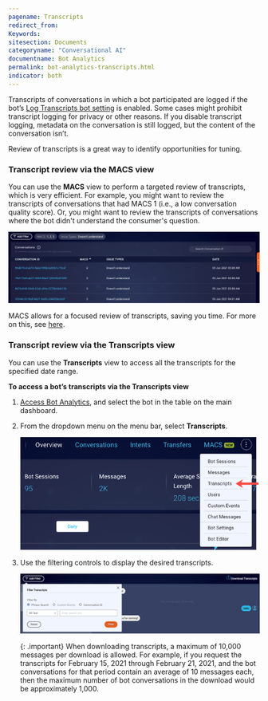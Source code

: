 ```yaml
---
pagename: Transcripts
redirect_from:
Keywords:
sitesection: Documents
categoryname: "Conversational AI"
documentname: Bot Analytics
permalink: bot-analytics-transcripts.html
indicator: both
---
```


Transcripts of conversations in which a bot participated are logged if the bot’s [Log Transcripts bot setting](conversation-builder-bots-bot-basics.html#configure-bot-settings) is enabled. Some cases might prohibit transcript logging for privacy or other reasons. If you disable transcript logging, metadata on the conversation is still logged, but the content of the conversation isn’t.

Review of transcripts is a great way to identify opportunities for tuning.

### Transcript review via the MACS view

You can use the **MACS** view to perform a targeted review of transcripts, which is very efficient. For example, you might want to review the transcripts of conversations that had MACS 1 (i.e., a low conversation quality score). Or, you might want to review the transcripts of conversations where the bot didn't understand the consumer's question. 

<img style="width:800px" src="img/ConvoBuilder/ba_transcripts_macs.png">

MACS allows for a focused review of transcripts, saving you time. For more on this, see [here](bot-analytics-macs.html).

### Transcript review via the Transcripts view
You can use the **Transcripts** view to access all the transcripts for the specified date range.

**To access a bot’s transcripts via the Transcripts view**

1. [Access Bot Analytics](bot-analytics-overview.html#access-bot-analytics), and select the bot in the table on the main dashboard.
2. From the dropdown menu on the menu bar, select **Transcripts**.

    <img style="width:500px" src="img/ConvoBuilder/ba_transcripts_menu_option.png">

3. Use the filtering controls to display the desired transcripts.

    <img style="width:800px" src="img/ConvoBuilder/ba_transcripts_filter.png">

    {: .important}
    When downloading transcripts, a maximum of 10,000 messages per download is allowed. For example, if you request the transcripts for February 15, 2021 through February 21, 2021, and the bot conversations for that period contain an average of 10 messages each, then the maximum number of bot conversations in the download would be approximately 1,000.